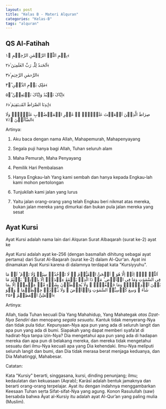 ```yaml
---
layout: post
title: "Kelas B - Materi Alquran"
categories: "Kelas-B"
tags: "alquran"
---
```


## QS Al-Fatihah

<p class="quran">بِسۡمِ اللّٰہِ الرَّحۡمٰنِ الرَّحِیۡمِ ﴿۱﴾</p>
<p class="quran">اَلۡحَمۡدُ لِلّٰہِ رَبِّ الۡعٰلَمِیۡنَ ۙ﴿۲﴾</p>
<p class="quran">الرَّحۡمٰنِ الرَّحِیۡمِ ۙ﴿۳﴾</p>
<p class="quran">مٰلِکِ یَوۡمِ الدِّیۡنِ ؕ﴿۴﴾</p>
<p class="quran">اِیَّاکَ نَعۡبُدُ وَاِیَّاکَ نَسۡتَعِیۡنُ ؕ﴿۵﴾</p>
<p class="quran">اِہۡدِنَا الصِّرَاطَ الۡمُسۡتَقِیۡمَ ۙ﴿۶﴾</p>
<p class="quran">صِرَاطَ الَّذِیۡنَ اَنۡعَمۡتَ عَلَیۡہِمۡ ۬ۙ غَیۡرِ الۡمَغۡضُوۡبِ عَلَیۡہِمۡ وَلَا الضَّآلِّیۡنَ ﴿٪۷﴾</p>

Artinya:

1. Aku baca dengan nama Allah, Mahapemurah, Mahapenyayang

2. Segala puji hanya bagi Allah, Tuhan seluruh alam

3. Maha Pemurah, Maha Penyayang

4. Pemilik Hari Pembalasan

5. Hanya Engkau-lah Yang kami sembah dan hanya kepada Engkau-lah kami mohon pertolongan

6. Tunjukilah kami jalan yang lurus

7. Yaitu jalan orang-orang yang telah Engkau beri nikmat atas mereka, bukan jalan mereka yang dimurkai dan bukan pula jalan mereka yang sesat

## Ayat Kursi

Ayat Kursi adalah nama lain dari Alquran Surat Albaqarah (surat ke-2) ayat ke 

Ayat Kursi adalah ayat ke-256 (dengan basmallah dihitung sebagai ayat pertama) dari Surat Al-Baqarah (surat ke-2) dalam Al-Qur'an. Ayat ini dinamakan Ayat Kursi karena di dalamnya terdapat kata "Kursiyyuhu".

<p class="quran">
اَللّٰہُ لَاۤ اِلٰہَ اِلَّا ھُوَ ۚ اَلۡحَیُّ الۡقَیُّوۡمُ ۬ۚ لَا تَاۡخُذُہٗ سِنَۃٌ وَّلَا نَوۡمٌ ؕ لَہٗ مَا فِی السَّمٰوٰتِ وَمَا فِی الۡاَرۡضِ ؕ مَنۡ ذَا الَّذِیۡ یَشۡفَعُ عِنۡدَہٗۤ اِلَّا بِاِذۡنِہٖ ؕ یَعۡلَمُ مَا بَیۡنَ اَیۡدِیۡہِمۡ وَمَا خَلۡفَہُمۡ ۚ وَلَا یُحِیۡطُوۡنَ بِشَیۡءٍ مِّنۡ عِلۡمِہٖۤ اِلَّا بِمَا شَآءَ ۚ وَسِعَ کُرۡسِیُّہُ السَّمٰوٰتِ وَالۡاَرۡضَ ۚ وَلَا یَـُٔوۡدُہٗ حِفۡظُہُمَا ۚ وَہُوَ الۡعَلِیُّ الۡعَظِیۡمُ ﴿۲۵۶﴾
</p>

Artinya: 

Allah, tiada Tuhan kecuali Dia Yang Mahahidup, Yang Mahategak *atas Dzat-Nya Sendiri* dan menopang *segala sesuatu*. Kantuk tidak menyerang-Nya dan tidak pula tidur. Kepunyaan-Nya apa pun yang ada di seluruh langit dan apa pun yang ada di bumi. Siapakah yang dapat memberi syafa’at di hadirat-Nya tanpa izin-Nya? Dia mengetahui apa pun yang ada di hadapan mereka dan apa pun di belakang mereka, dan mereka tidak mengetahui sesuatu dari ilmu-Nya kecuali apa yang Dia kehendaki. Ilmu-Nya meliputi seluruh langit dan bumi, dan Dia tidak merasa berat menjaga keduanya, dan Dia Mahatinggi, Mahabesar.

Catatan:

Kata "Kursiy" berarti, singgasana, kursi, dinding penunjang; ilmu; kedaulatan dan kekuasaan (Aqrab); Karāsī adalah bentuk jamaknya dan berarti orang-orang terpelajar. Ayat itu dengan indahnya menggambarkan Keesaan Tuhan serta Sifat-sifat-Nya yang agung. Konon Rasulullah (saw) bersabda bahwa Āyat al-Kursiy itu adalah ayat Al-Qur’an yang paling mulia (Muslim).